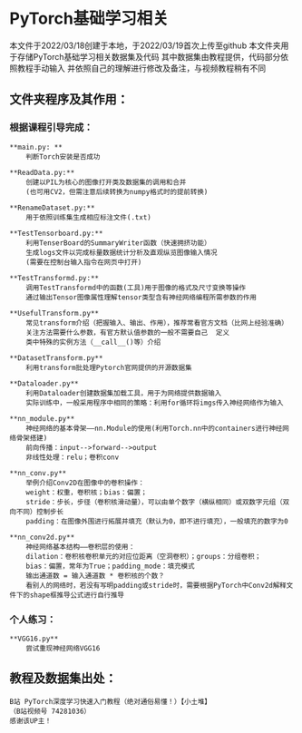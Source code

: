 # PyTorch基础学习相关
本文件于2022/03/18创建于本地，于2022/03/19首次上传至github
本文件夹用于存储PyTorch基础学习相关数据集及代码
其中数据集由教程提供，代码部分依照教程手动输入
并依照自己的理解进行修改及备注，与视频教程稍有不同

## 文件夹程序及其作用：
### 根据课程引导完成：
    **main.py: **
        判断Torch安装是否成功

    **ReadData.py:**
        创建以PIL为核心的图像打开类及数据集的调用和合并
        (也可用CV2，但需注意后续转换为numpy格式时的提前转换)

    **RenameDataset.py:**
        用于依照训练集生成相应标注文件(.txt)

    **TestTensorboard.py:**
        利用TenserBoard的SummaryWriter函数（快速拥挤功能）
        生成logs文件以完成标量数据统计分析及直观纵览图像输入情况
        (需要在控制台输入指令在网页中打开)

    **TestTransformd.py:**
        调用TestTransformd中的函数(工具)用于图像的格式及尺寸变换等操作
        通过输出Tensor图像属性理解tensor类型含有神经网络编程所需参数的作用

    **UsefulTransform.py**
        常见transform介绍（把握输入、输出、作用），推荐常看官方文档（比网上经验准确）
        关注方法需要什么参数，有官方默认值参数的一般不需要自己  定义
        类中特殊的实例方法（__call__()等）介绍
    
    **DatasetTransform.py**
        利用transform批处理Pytorch官网提供的开源数据集
    
    **Dataloader.py**
        利用Dataloader创建数据集加载工具，用于为网络提供数据输入
        实际训练中，一般采用程序中相同的策略：利用for循环将imgs传入神经网络作为输入
    
    **nn_module.py**
        神经网络的基本骨架——nn.Module的使用(利用Torch.nn中的containers进行神经网络骨架搭建) 
        前向传播：input-->forward-->output
        非线性处理：relu；卷积conv

    **nn_conv.py**
        举例介绍Conv2D在图像中的卷积操作：
        weight：权重，卷积核；bias：偏置；
        stride：步长，步径（卷积核滑动量），可以由单个数字（横纵相同）或双数字元组（双向不同）控制步长
        padding：在图像外围进行拓展并填充（默认为0，即不进行填充），一般填充的数字为0

    **nn_conv2d.py**
        神经网络基本结构——卷积层的使用：
        dilation：卷积核卷积单元的对应位距离（空洞卷积）；groups：分组卷积；
        bias：偏置，常年为True；padding_mode：填充模式
        输出通道数 = 输入通道数 * 卷积核的个数？
        看别人的网络时，若没有写明padding或stride时，需要根据PyTorch中Conv2d解释文件下的shape框推导公式进行自行推导
    

### 个人练习：
    **VGG16.py**
        尝试重现神经网络VGG16


## 教程及数据集出处：
    B站 PyTorch深度学习快速入门教程（绝对通俗易懂！）【小土堆】
    （B站视频号 74281036）
    感谢该UP主！
